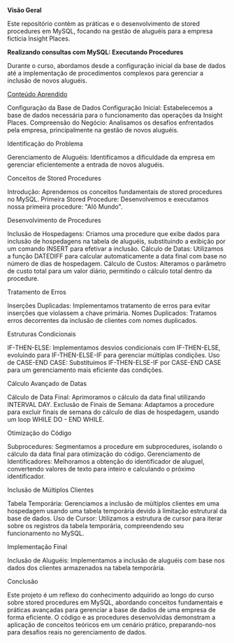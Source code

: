 **Visão Geral**

Este repositório contém as práticas e o desenvolvimento de stored procedures em MySQL, focando na gestão de aluguéis para a empresa fictícia Insight Places.

**Realizando consultas com MySQL: Executando Procedures**
 
Durante o curso, abordamos desde a configuração inicial da base de dados até a implementação de procedimentos complexos para gerenciar a inclusão de novos aluguéis.

<u>Conteúdo Aprendido</u>


Configuração da Base de Dados
Configuração Inicial: Estabelecemos a base de dados necessária para o funcionamento das operações da Insight Places.
Compreensão do Negócio: Analisamos os desafios enfrentados pela empresa, principalmente na gestão de novos aluguéis.

Identificação do Problema

Gerenciamento de Aluguéis: Identificamos a dificuldade da empresa em gerenciar eficientemente a entrada de novos aluguéis.

Conceitos de Stored Procedures

Introdução: Aprendemos os conceitos fundamentais de stored procedures no MySQL.
Primeira Stored Procedure: Desenvolvemos e executamos nossa primeira procedure: "Alô Mundo".

Desenvolvimento de Procedures

Inclusão de Hospedagens: Criamos uma procedure que exibe dados para inclusão de hospedagens na tabela de aluguéis, substituindo a exibição por um comando INSERT para efetivar a inclusão.
Cálculo de Datas: Utilizamos a função DATEDIFF para calcular automaticamente a data final com base no número de dias de hospedagem.
Cálculo de Custos: Alteramos o parâmetro de custo total para um valor diário, permitindo o cálculo total dentro da procedure.

Tratamento de Erros

Inserções Duplicadas: Implementamos tratamento de erros para evitar inserções que violassem a chave primária.
Nomes Duplicados: Tratamos erros decorrentes da inclusão de clientes com nomes duplicados.

Estruturas Condicionais

IF-THEN-ELSE: Implementamos desvios condicionais com IF-THEN-ELSE, evoluindo para IF-THEN-ELSE-IF para gerenciar múltiplas condições.
Uso de CASE-END CASE: Substituímos IF-THEN-ELSE-IF por CASE-END CASE para um gerenciamento mais eficiente das condições.

Cálculo Avançado de Datas

Cálculo de Data Final: Aprimoramos o cálculo da data final utilizando INTERVAL DAY.
Exclusão de Finais de Semana: Adaptamos a procedure para excluir finais de semana do cálculo de dias de hospedagem, usando um loop WHILE DO - END WHILE.

Otimização do Código

Subprocedures: Segmentamos a procedure em subprocedures, isolando o cálculo da data final para otimização do código.
Gerenciamento de Identificadores: Melhoramos a obtenção do identificador de aluguel, convertendo valores de texto para inteiro e calculando o próximo identificador.

Inclusão de Múltiplos Clientes

Tabela Temporária: Gerenciamos a inclusão de múltiplos clientes em uma hospedagem usando uma tabela temporária devido à limitação estrutural da base de dados.
Uso de Cursor: Utilizamos a estrutura de cursor para iterar sobre os registros da tabela temporária, compreendendo seu funcionamento no MySQL.

Implementação Final

Inclusão de Aluguéis: Implementamos a inclusão de aluguéis com base nos dados dos clientes armazenados na tabela temporária.

Conclusão

Este projeto é um reflexo do conhecimento adquirido ao longo do curso sobre stored procedures em MySQL, abordando conceitos fundamentais e práticas avançadas para gerenciar a base de dados 
de uma empresa de forma eficiente. O código e as procedures desenvolvidas demonstram a aplicação de conceitos teóricos em um cenário prático, preparando-nos para desafios reais no gerenciamento de dados.



